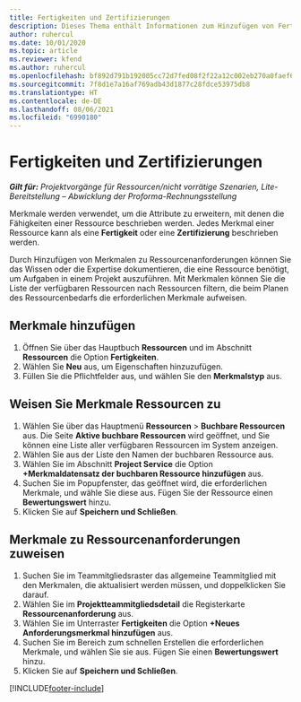 ```yaml
---
title: Fertigkeiten und Zertifizierungen
description: Dieses Thema enthält Informationen zum Hinzufügen von Fertigkeiten und Zertifizierungsmerkmalen zu Ressourcen.
author: ruhercul
ms.date: 10/01/2020
ms.topic: article
ms.reviewer: kfend
ms.author: ruhercul
ms.openlocfilehash: bf892d791b192005cc72d7fed08f2f22a12c002eb270a0faef6ae476fafafc20
ms.sourcegitcommit: 7f8d1e7a16af769adb43d1877c28fdce53975db8
ms.translationtype: HT
ms.contentlocale: de-DE
ms.lasthandoff: 08/06/2021
ms.locfileid: "6990180"
---
```

# <a name="skills-and-certifications"></a>Fertigkeiten und Zertifizierungen
_**Gilt für:** Projektvorgänge für Ressourcen/nicht vorrätige Szenarien, Lite-Bereitstellung – Abwicklung der Proforma-Rechnungsstellung_

Merkmale werden verwendet, um die Attribute zu erweitern, mit denen die Fähigkeiten einer Ressource beschrieben werden. Jedes Merkmal einer Ressource kann als eine **Fertigkeit** oder eine **Zertifizierung** beschrieben werden.

Durch Hinzufügen von Merkmalen zu Ressourcenanforderungen können Sie das Wissen oder die Expertise dokumentieren, die eine Ressource benötigt, um Aufgaben in einem Projekt auszuführen. Mit Merkmalen können Sie die Liste der verfügbaren Ressourcen nach Ressourcen filtern, die beim Planen des Ressourcenbedarfs die erforderlichen Merkmale aufweisen.

## <a name="add-characteristics"></a>Merkmale hinzufügen

1. Öffnen Sie über das Hauptbuch **Ressourcen** und im Abschnitt **Ressourcen** die Option **Fertigkeiten**.
2. Wählen Sie **Neu** aus, um Eigenschaften hinzuzufügen.
3. Füllen Sie die Pflichtfelder aus, und wählen Sie den **Merkmalstyp** aus.

## <a name="assign-characteristics-to-resources"></a>Weisen Sie Merkmale Ressourcen zu

1. Wählen Sie über das Hauptmenü **Ressourcen** > **Buchbare Ressourcen** aus. Die Seite **Aktive buchbare Ressourcen** wird geöffnet, und Sie können eine Liste aller verfügbaren Ressourcen im System anzeigen.
2. Wählen Sie aus der Liste den Namen der buchbaren Ressource aus.
3. Wählen Sie im Abschnitt **Project Service** die Option **+Merkmaldatensatz der buchbaren Ressource hinzufügen** aus.
4. Suchen Sie im Popupfenster, das geöffnet wird, die erforderlichen Merkmale, und wähle Sie diese aus. Fügen Sie der Ressource einen **Bewertungswert** hinzu.
5. Klicken Sie auf **Speichern und Schließen**.

## <a name="assign-characteristics-to-resource-requirements"></a>Merkmale zu Ressourcenanforderungen zuweisen

1. Suchen Sie im Teammitgliedsraster das allgemeine Teammitglied mit den Merkmalen, die aktualisiert werden müssen, und doppelklicken Sie darauf.
2. Wählen Sie im **Projektteammitgliedsdetail** die Registerkarte **Ressourcenanforderung** aus.
3. Wählen Sie im Unterraster **Fertigkeiten** die Option **+Neues Anforderungsmerkmal hinzufügen** aus.
4. Suchen Sie im Bereich zum schnellen Erstellen die erforderlichen Merkmale, und wählen Sie sie aus. Fügen Sie einen **Bewertungswert** hinzu.
5. Klicken Sie auf **Speichern und Schließen**.

[!INCLUDE[footer-include](../includes/footer-banner.md)]